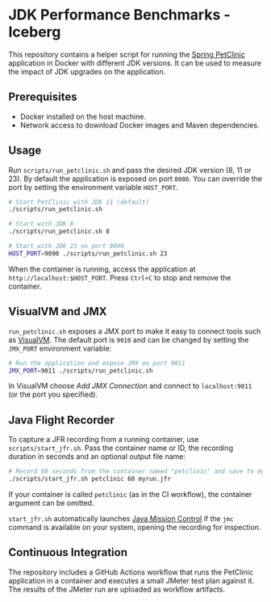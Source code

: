 # JDK Performance Benchmarks - Iceberg

This repository contains a helper script for running the [Spring PetClinic](https://github.com/spring-projects/spring-petclinic) application in Docker with different JDK versions. It can be used to measure the impact of JDK upgrades on the application.

## Prerequisites

- Docker installed on the host machine.
- Network access to download Docker images and Maven dependencies.

## Usage

Run `scripts/run_petclinic.sh` and pass the desired JDK version (8, 11 or 23). By default the application is exposed on port `8080`. You can override the port by setting the environment variable `HOST_PORT`.

```bash
# Start PetClinic with JDK 11 (default)
./scripts/run_petclinic.sh

# Start with JDK 8
./scripts/run_petclinic.sh 8

# Start with JDK 23 on port 9090
HOST_PORT=9090 ./scripts/run_petclinic.sh 23
```

When the container is running, access the application at `http://localhost:$HOST_PORT`.
Press `Ctrl+C` to stop and remove the container.

## VisualVM and JMX

`run_petclinic.sh` exposes a JMX port to make it easy to connect tools such as
[VisualVM](https://visualvm.github.io/). The default port is `9010` and can be
changed by setting the `JMX_PORT` environment variable:

```bash
# Run the application and expose JMX on port 9011
JMX_PORT=9011 ./scripts/run_petclinic.sh
```

In VisualVM choose *Add JMX Connection* and connect to `localhost:9011` (or the
port you specified).

## Java Flight Recorder

To capture a JFR recording from a running container, use `scripts/start_jfr.sh`.
Pass the container name or ID, the recording duration in seconds and an optional
output file name:

```bash
# Record 60 seconds from the container named "petclinic" and save to myrun.jfr
./scripts/start_jfr.sh petclinic 60 myrun.jfr
```

If your container is called `petclinic` (as in the CI workflow), the container
argument can be omitted.

`start_jfr.sh` automatically launches
[Java Mission Control](https://www.oracle.com/java/technologies/javamissioncontrol.html)
if the `jmc` command is available on your system, opening the recording for
inspection.

## Continuous Integration

The repository includes a GitHub Actions workflow that runs the PetClinic application in a container and executes a small JMeter test plan against it. The results of the JMeter run are uploaded as workflow artifacts.

